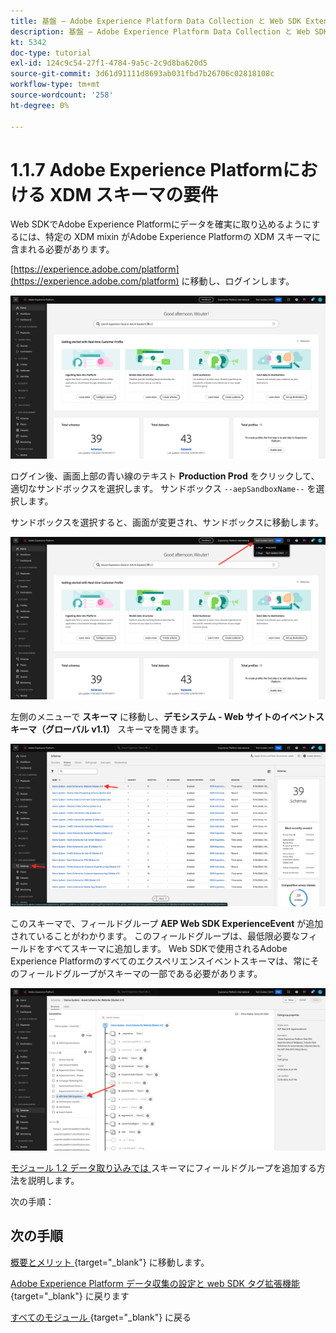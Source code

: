 ```yaml
---
title: 基盤 – Adobe Experience Platform Data Collection と Web SDK Extension の設定 – Adobe Experience Platformでの XDM スキーマ要件
description: 基盤 – Adobe Experience Platform Data Collection と Web SDK Extension の設定 – Adobe Experience Platformでの XDM スキーマ要件
kt: 5342
doc-type: tutorial
exl-id: 124c9c54-27f1-4784-9a5c-2c9d8ba620d5
source-git-commit: 3d61d91111d8693ab031fbd7b26706c02818108c
workflow-type: tm+mt
source-wordcount: '258'
ht-degree: 0%

---
```


# 1.1.7 Adobe Experience Platformにおける XDM スキーマの要件

Web SDKでAdobe Experience Platformにデータを確実に取り込めるようにするには、特定の XDM mixin がAdobe Experience Platformの XDM スキーマに含まれる必要があります。

[https://experience.adobe.com/platform](https://experience.adobe.com/platform) に移動し、ログインします。

![AEP デバッガー ](./images/exp1.png)

ログイン後、画面上部の青い線のテキスト **Production Prod** をクリックして、適切なサンドボックスを選択します。 サンドボックス `--aepSandboxName--` を選択します。

サンドボックスを選択すると、画面が変更され、サンドボックスに移動します。

![AEP デバッガー ](./images/exp2.png)

左側のメニューで **スキーマ** に移動し、**デモシステム - Web サイトのイベントスキーマ（グローバル v1.1）** スキーマを開きます。

![AEP デバッガー ](./images/exp3.png)

このスキーマで、フィールドグループ **AEP Web SDK ExperienceEvent** が追加されていることがわかります。 このフィールドグループは、最低限必要なフィールドをすべてスキーマに追加します。 Web SDKで使用されるAdobe Experience Platformのすべてのエクスペリエンスイベントスキーマは、常にそのフィールドグループがスキーマの一部である必要があります。

![AEP デバッガー ](./images/exp4.png)

[ モジュール 1.2 データ取り込みでは ](./../dc1.2/data-ingestion.md) スキーマにフィールドグループを追加する方法を説明します。

次の手順：

## 次の手順

[ 概要とメリット ](./summary.md){target="_blank"} に移動します。

[Adobe Experience Platform データ収集の設定と web SDK タグ拡張機能 ](./data-ingestion-launch-web-sdk.md){target="_blank"} に戻ります

[ すべてのモジュール ](./../../../../overview.md){target="_blank"} に戻る
